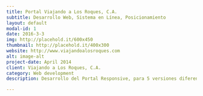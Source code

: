 ```yaml
---
title: Portal Viajando a Los Roques, C.A.
subtitle: Desarrollo Web, Sistema en Línea, Posicionamiento
layout: default
modal-id: 1
date: 2016-3-3
img: http://placehold.it/600x450
thumbnail: http://placehold.it/400x300
website: http://www.viajandoalosroques.com
alt: image-alt
project-date: April 2014
client: Viajando a Los Roques, C.A.
category: Web development
description: Desarrollo del Portal Responsive, para 5 versiones diferentes, multilenguaje, con sistema de cotizaciones en línea y reservas, sistema de administración de contenidos hecho a medida, posicionamiento en buscadores.

---
```

